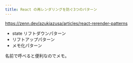 ```yaml
---
title: React の再レンダリングを防ぐ3つのパターン
---
```


https://zenn.dev/azukiazusa/articles/react-rerender-patterns

- state リフトダウンパターン
- リフトアップパターン
- メモ化パターン

名前で呼べると便利なのでメモ。
